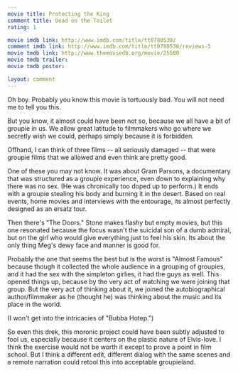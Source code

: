 ```yaml
---
movie title: Protecting the King
comment title: Dead on the Toilet
rating: 1

movie imdb link: http://www.imdb.com/title/tt0780530/
comment imdb link: http://www.imdb.com/title/tt0780530/reviews-5
movie tmdb link: http://www.themoviedb.org/movie/25580
movie tmdb trailer: 
movie tmdb poster: 

layout: comment
---
```


Oh boy. Probably you know this movie is tortuously bad. You will not need me to tell you this. 

But you know, it almost could have been not so, because we all have a bit of groupie in us. We allow great latitude to filmmakers who go where we secretly wish we could, perhaps simply because it is forbidden. 

Offhand, I can think of three films -- all seriously damaged -- that were groupie films that we allowed and even think are pretty good.

One of these you may not know. It was about Gram Parsons, a documentary that was structured as a groupie experience, even down to explaining why there was no sex. (He was chronically too doped up to perform.) It ends with a groupie stealing his body and burning it in the desert. Based on real events, home movies and interviews with the entourage, its almost perfectly designed as an ersatz tour.

Then there's "The Doors." Stone makes flashy but empty movies, but this one resonated because the focus wasn't the suicidal son of a dumb admiral, but on the girl who would give everything just to feel his skin. Its about the only thing Meg's dewy face and manner is good for.

Probably the one that seems the best but is the worst is "Almost Famous" because though it collected the whole audience in a grouping of groupies, and it had the sex with the simpleton girlies, it had the guys as well. This opened things up, because by the very act of watching we were joining that group. But the very act of thinking about it, we joined the autobiographical author/filmmaker as he (thought he) was thinking about the music and its place in the world.

(I won't get into the intricacies of "Bubba Hotep.")

So even this drek, this moronic project could have been subtly adjusted to fool us, especially because it centers on the plastic nature of Elvis-love. I think the exercise would not be worth it except to prove a point in film school. But I think a different edit, different dialog with the same scenes and a remote narration could retool this into acceptable groupieland.